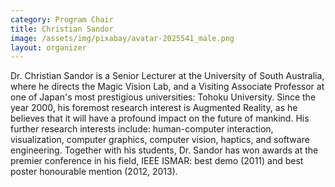 ```yaml
---
category: Program Chair
title: Christian Sandor
image: /assets/img/pixabay/avatar-2025541_male.png
layout: organizer
---
```


Dr. Christian Sandor is a Senior Lecturer at the University of South Australia, where he directs the Magic Vision Lab, and a Visiting Associate Professor at one of Japan's most prestigious universities: Tohoku University. Since the year 2000, his foremost research interest is Augmented Reality, as he believes that it will have a profound impact on the future of mankind. His further research interests include: human-computer interaction, visualization, computer graphics, computer vision, haptics, and software engineering.
Together with his students, Dr. Sandor has won awards at the premier conference in his field, IEEE ISMAR: best demo (2011) and best poster honourable mention (2012, 2013). 
